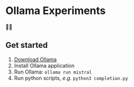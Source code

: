 # Ollama Experiments

🦙🧪

## Get started

1. [Download Ollama](https://ollama.com/download)
2. Install Ollama application
3. Run Ollama: `ollama run mistral`
4. Run python scripts, _e.g._ `python3 completion.py`
